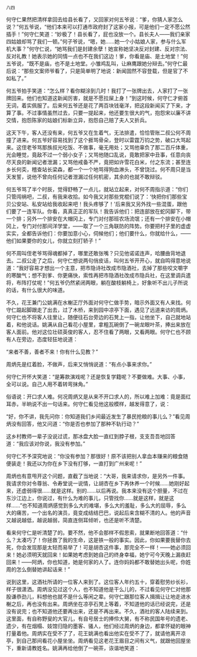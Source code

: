     八四 

   何守仁果然把清样拿回去给县长看了，又回家对何五爷说：“爹，你猜人家怎么说？”何五爷说，“他们本来可以打通市政府封了这家小报，可是他们一定不愿公然插手！”何守仁笑道：“妙极了！县长看了，屁也没放一个。县长夫人——我们亲家四姑娘却骂了我们一顿。”何子爷说，“嗯，她……她一个小姑娘人家，参与什么军机大事？”何守仁说，“她骂我们是封建余孽！她宣称她坚决反对封建、反对宗法、反对礼教！她表示她的同情一点也不在我们这边！爹，你看是庙、是土地堂！”何五爷说，“既不是庙，也不是土地堂。小雏鸡乱叫，让麻鹰跟她分辩去。”何守仁最后说：“那些文案师爷看了，只是简单明了地说：新闻固然不容登载，但是官了不如私了。”

   何五爷拍手笑道：“怎么样？看你糊涂到几时！我打了一张牌出去，人家打了一张牌回来。他们也知道这新闻厉害，就是不愿拉屎上身！”到这时候，何守仁才俯首无词，着实佩服了。后来何五爷还是花了两百块钱毫洋，把这段新闻买了下来，才算了事。不过事情虽然过去，只要一提起来，他还要生很大的气，抱怨宋以廉不讲交情，抱怨陈家的姑娘们标新立异，抱怨自己赔了夫人又折兵。

   这天下午，客人还没有来，何五爷又在生着气，无法排遣，恰恰管账二叔公何不周撞了进来。何五爷好容易找到了这个捱骂骨朵，登时以雷霆万钧之势，破口大骂起来。这侄老爷骂那族叔光吃饭、不做事，毫无用处；又骂他辜负了那二百斤体重，光会睡觉，竟敌不过一个弱小女子；又骂他随口乱说，竟敢把家中丑事，任意向丧尽天良的新闻记者泄漏；又骂他戒备不严，竟把如许雪花白米，付之东流；甚至连乡长何奀，稽查站长梁森，都一个一个地骂得狗血淋头，不曾饶过。何不周只是当天发誓，说他不曾向任何记者泄漏过任何机密，其余的也就不敢辩驳。

   何五爷骂了半个时辰，觉得舒畅了一点儿，就站立起来，对何不周指示道：“你们只管闯祸吧，二叔，有我来收拾。如今我又对那些党棍们说了：‘快把你们那些宝贝公安站、私安站给我收起来吧！我头疼够了！’后来我又另外找一些混蛋，跟他们要了一连军队。你看，真真正正的军队！我告诉他们：把连部放在蛇冈脚下，带一个排；另外一个排安在大帽冈上，专门对付那班农场流氓；还有一个排安在小帽冈上，专门对付那间洋学堂，——取了一个三角联防的阵势。你要把村子里的虚虚实实，全都告诉他们：你要加意小心，伺候他们；他们要什么，你就给什么，——他们如果要你的女儿，你就立刻打轿子！”

   何不周叫侄老爷骂得魂都掉了，哪里还敢张嘴？只见他诺诺连声，哈腰曲背地退去。二叔公走了之后，何守仁想说两句俏皮话，叫何五爷开开心，就自鸣得意地说道：“我好容易才想出一个主意，把市隐诗社改成市隐酒社，去掉了那些咬文嚼字的寒酸气；想不到爹、你更痛快，索性再把市隐酒社改成市隐兵社，在这里调兵遣将，布阵打仗呢！”何五爷仍然紧闭两眼，躺在酸枝躺椅上，好象听不出儿子所说的话，有什么很大的味道。

   不久，花王兼门公姚满在水榭正厅外面对何守仁做手势，暗示外面又有人来找。何守仁踮起脚跟走了出去，过了木桥，来到园中凉亭下面，遇见了远道来访的周炳。何守仁也不将客人往里让，随便往石台旁边的石凳上一指，让他坐下，自己就地站着，和他说话。姚满从自己看花小屋里，拿粗瓦碗倒了一碗龙眼叶茶，捧出来放在客人面前。他对这位壮硕英俊的客人，忍不住看了两眼，又看两眼。何守仁也不顾有人在旁边，态度轻狂地说道：

   “来者不善，善者不来！你有什么见教？”

   周炳先是红着脸，不做声，后来又悄悄说道：“有点小事来求你。”

   何守仁开怀大笑道：“是筹款演戏呢？还是恢复学籍呢？不要做难。大事、小事，全可以说。自己人用不着转弯抹角。”

   俗语说：开口求人难。何况周炳又是从来不开口求人的，所以难上加难：竟是面红耳赤，半晌说不出一句话来。何守仁看见他这般模样，越发得意了，说：

   “好，你不讲，我先问你：你知道我们乡间最近发生了暴民抢粮的事儿么？”看见周炳没有回答，他又问道：“你是否也参加了那种不轨行动？”

   这乡村教师一辈子没说过谎，那冰盘大脸一直红到脖子根，支支吾吾地回答道：“我应该对你说，我没有参加。”

   何守仁不予深究地说：“你没有参加？那很好！原不该把别人拿血本赚来的粮食随便装走！我还以为你在乡下没有打够，一直打到广州来呢！”

   周炳也有意甩开这个问题，直截了当地说：“大哥，我来请求你，是另外一件事。我请求你对令尊翁、令寿堂说一说情，让胡杏在乡下再休养一个时候……她刚好起来，还虚弱得很……就是这样。别的……以后再说。我本来没有这个胆量，不过在东沙江边上，你说过，有什么为难的事儿，只管找你……就是这样，就是这样……”也不知道周炳感觉到多么大的难堪，多么大的羞耻，多么大的屈辱，多么大的痛苦，一个出名的演员，竟变成结结巴巴，说起后来含糊不清的人。他的声音又越说越低，越说越弱，简直连侧耳倾听，也还是听不清楚。

   看来何守仁是听清楚了的。要不然，他不会那样不假思索，就果断地回答道：“什么？太凑巧了！你拯救了我的生命，这是铁一般的事实。因此，你如果要我替你去死，你会发现那是太轻而易举了！可是胡杏这件事，那完全不一样！——她必须回来！她必须明天就回来！如果她考虑到她自己的终身幸福，她宁可今天晚上漏夜赶回来！——阿炳，你也知道，她是何家的人了。连你妈妈都不敢替她出头呢，你姓周的怎么倒替她讲起话来！”

   说到这里，这酒社所请的一位客人来到了。这位客人年约五十，穿着慰劳纱长衫，样子很潇洒。周炳没见过这个人，也不知道他是干么儿的，不过看见何守仁对他那股谦恭劲儿，料想他也就不是什么等闲之辈。何守仁跟那位客人揖揖让让地走进水榭之后，再也没有出来。周炳坐在凉亭石凳上等着，不知道他的话已经说完，还是没有说完；也不知道他还要再出来，还是不再出来。不久，酒社的客人陆续来到。这里面，有自称野叟的大官儿，有自号居士的捧伶大舅，有不称民国年号的遗老、遗少，有在烟榻、妓馆归隐的墨客、骚人，他们经过周炳的身边，都拿怀疑的眼神打量着他。周炳实在受不了了，花王姚满也看出他实在受不了了，就请他离开凉亭，到自己那间看花小屋坐坐。周炳看见这老花王眉目之间有义气，就跟他回屋坐下，重新请教姓名。姚满再给他倒了一碗茶，诙谐地笑道：

